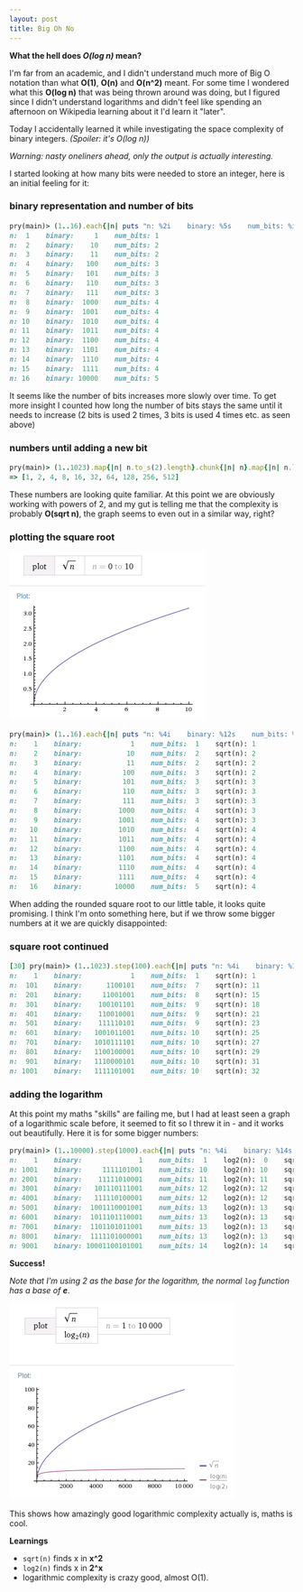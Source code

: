 ```yaml
---
layout: post
title: Big Oh No
---
```


**What the hell does _O(log n)_ mean?**

I'm far from an academic, and I didn't understand much more of Big O notation
than what **O(1)**, **O(n)** and **O(n^2)** meant. For some time I  wondered what this
**O(log n)** that was being thrown around was doing, but I figured since I didn't
understand logarithms and didn't feel like spending an afternoon on Wikipedia
learning about it I'd learn it "later".

Today I accidentally learned it while investigating the space complexity of
binary integers. _(Spoiler: it's O(log n))_

_Warning: nasty oneliners ahead, only the output is actually interesting._

I started looking at how many bits were needed to store an integer, here is an initial feeling for it:

### binary representation and number of bits

```ruby
pry(main)> (1..16).each{|n| puts "n: %2i    binary: %5s    num_bits: %i" % [n, n.to_s(2), n.to_s(2).length]}
n:  1    binary:     1    num_bits: 1
n:  2    binary:    10    num_bits: 2
n:  3    binary:    11    num_bits: 2
n:  4    binary:   100    num_bits: 3
n:  5    binary:   101    num_bits: 3
n:  6    binary:   110    num_bits: 3
n:  7    binary:   111    num_bits: 3
n:  8    binary:  1000    num_bits: 4
n:  9    binary:  1001    num_bits: 4
n: 10    binary:  1010    num_bits: 4
n: 11    binary:  1011    num_bits: 4
n: 12    binary:  1100    num_bits: 4
n: 13    binary:  1101    num_bits: 4
n: 14    binary:  1110    num_bits: 4
n: 15    binary:  1111    num_bits: 4
n: 16    binary: 10000    num_bits: 5
```

It seems like the number of bits increases more slowly over time. To get more
insight I counted how long the number of bits stays the same until it needs to
increase (2 bits is used 2 times, 3 bits is used 4 times etc. as seen above)

### numbers until adding a new bit

```ruby
pry(main)> (1..1023).map{|n| n.to_s(2).length}.chunk{|n| n}.map{|n| n.last.length}
=> [1, 2, 4, 8, 16, 32, 64, 128, 256, 512]
```

These numbers are looking quite familiar. At this point we are obviously
working with powers of 2, and my gut is telling me that the complexity is
probably **O(sqrt n)**, the graph seems to even out in a similar way, right?

### plotting the square root

![sqrt(n)](/public/images/sqrt_n.png)

```ruby
pry(main)> (1..16).each{|n| puts "n: %4i    binary: %12s    num_bits: %2i    sqrt(n): %i" % [n, n.to_s(2), n.to_s(2).length, Math.sqrt(n).ceil]}
n:    1    binary:            1    num_bits:  1    sqrt(n): 1
n:    2    binary:           10    num_bits:  2    sqrt(n): 2
n:    3    binary:           11    num_bits:  2    sqrt(n): 2
n:    4    binary:          100    num_bits:  3    sqrt(n): 2
n:    5    binary:          101    num_bits:  3    sqrt(n): 3
n:    6    binary:          110    num_bits:  3    sqrt(n): 3
n:    7    binary:          111    num_bits:  3    sqrt(n): 3
n:    8    binary:         1000    num_bits:  4    sqrt(n): 3
n:    9    binary:         1001    num_bits:  4    sqrt(n): 3
n:   10    binary:         1010    num_bits:  4    sqrt(n): 4
n:   11    binary:         1011    num_bits:  4    sqrt(n): 4
n:   12    binary:         1100    num_bits:  4    sqrt(n): 4
n:   13    binary:         1101    num_bits:  4    sqrt(n): 4
n:   14    binary:         1110    num_bits:  4    sqrt(n): 4
n:   15    binary:         1111    num_bits:  4    sqrt(n): 4
n:   16    binary:        10000    num_bits:  5    sqrt(n): 4
```

When adding the rounded square root to our little table, it looks quite
promising. I think I'm onto something here, but if we throw some bigger numbers
at it we are quickly disappointed:

### square root continued

```ruby
[30] pry(main)> (1..1023).step(100).each{|n| puts "n: %4i    binary: %12s    num_bits: %2i    sqrt(n): %i" % [n, n.to_s(2), n.to_s(2).length, Math.sqrt(n).ceil]}
n:    1    binary:            1    num_bits:  1    sqrt(n): 1
n:  101    binary:      1100101    num_bits:  7    sqrt(n): 11
n:  201    binary:     11001001    num_bits:  8    sqrt(n): 15
n:  301    binary:    100101101    num_bits:  9    sqrt(n): 18
n:  401    binary:    110010001    num_bits:  9    sqrt(n): 21
n:  501    binary:    111110101    num_bits:  9    sqrt(n): 23
n:  601    binary:   1001011001    num_bits: 10    sqrt(n): 25
n:  701    binary:   1010111101    num_bits: 10    sqrt(n): 27
n:  801    binary:   1100100001    num_bits: 10    sqrt(n): 29
n:  901    binary:   1110000101    num_bits: 10    sqrt(n): 31
n: 1001    binary:   1111101001    num_bits: 10    sqrt(n): 32
```

### adding the logarithm

At this point my maths "skills" are failing me, but I had at least seen a graph
of a logarithmic scale before, it seemed to fit so I threw it in - and it works
out beautifully. Here it is for some bigger numbers:

```ruby
pry(main)> (1..10000).step(1000).each{|n| puts "n: %4i    binary: %14s    num_bits: %2i    log2(n): %2i    sqrt(n): %i" % [n, n.to_s(2), n.to_s(2).length, Math.log2(n).ceil, Math.sqrt(n).ceil]}
n:    1    binary:              1    num_bits:  1    log2(n):  0    sqrt(n): 1
n: 1001    binary:     1111101001    num_bits: 10    log2(n): 10    sqrt(n): 32
n: 2001    binary:    11111010001    num_bits: 11    log2(n): 11    sqrt(n): 45
n: 3001    binary:   101110111001    num_bits: 12    log2(n): 12    sqrt(n): 55
n: 4001    binary:   111110100001    num_bits: 12    log2(n): 12    sqrt(n): 64
n: 5001    binary:  1001110001001    num_bits: 13    log2(n): 13    sqrt(n): 71
n: 6001    binary:  1011101110001    num_bits: 13    log2(n): 13    sqrt(n): 78
n: 7001    binary:  1101101011001    num_bits: 13    log2(n): 13    sqrt(n): 84
n: 8001    binary:  1111101000001    num_bits: 13    log2(n): 13    sqrt(n): 90
n: 9001    binary: 10001100101001    num_bits: 14    log2(n): 14    sqrt(n): 95
```

**Success!**

_Note that I'm using 2 as the base for the logarithm, the normal `log` function
has a base of **e**_.

![sqrt(n)](/public/images/sqrt_and_log_n.png)

This shows how amazingly good logarithmic complexity actually is, maths is cool.

**Learnings**

- `sqrt(n)` finds x in **x^2**
- `log2(n)` finds x in **2^x**
- logarithmic complexity is crazy good, almost O(1).
